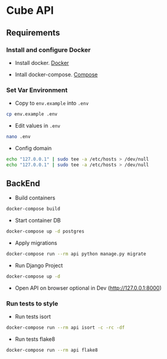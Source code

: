 # Cube API

## Requirements

### Install and configure Docker

* Install docker. [Docker](https://www.docker.com)

* Intall docker-compose. [Compose](https://docs.docker.com/compose/install/)

### Set Var Environment

* Copy to `env.example` into `.env`

```sh
cp env.example .env
```

* Edit values in `.env`

```sh
nano .env
```

* Config domain

```sh
echo "127.0.0.1" | sudo tee -a /etc/hosts > /dev/null
echo "127.0.0.1" | sudo tee -a /etc/hosts > /dev/null
```


## BackEnd

* Build containers 

```sh
docker-compose build
```

* Start container DB

```sh
docker-compose up -d postgres
```

* Apply migrations

```sh
docker-compose run --rm api python manage.py migrate
```

* Run Django Project

```sh
docker-compose up -d
```

* Open API on browser optional in Dev (http://127.0.0.1:8000)

### Run tests to style

* Run tests isort

```sh
docker-compose run --rm api isort -c -rc -df
```

* Run tests flake8

```sh
docker-compose run --rm api flake8
```
